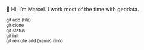 👋 Hi, I’m Marcel. I work most of the time with geodata.


<sub>git add (file)</sub>  
<sub>git clone</sub>  
<sub>git status</sub>  
<sub>git init</sub>  
<sub>git remote add (name) (link)</sub>  
